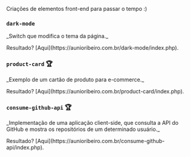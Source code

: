 Criações de elementos front-end para passar o tempo :)

### `dark-mode`
<p>_Switch que modifica o tema da página._</p>
<p>Resultado? [Aqui](https://aunioribeiro.com.br/dark-mode/index.php).</p>

### `product-card` :trophy: 
<p>_Exemplo de um cartão de produto para e-commerce._</p>
Resultado? [Aqui](https://aunioribeiro.com.br/product-card/index.php).</p>

### `consume-github-api` :trophy: 
<p>_Implementação de uma aplicação client-side, que consulta a API do GitHub e mostra os repositórios de um determinado usuário._</p>
Resultado? [Aqui](https://aunioribeiro.com.br/consume-github-api/index.php).</p>